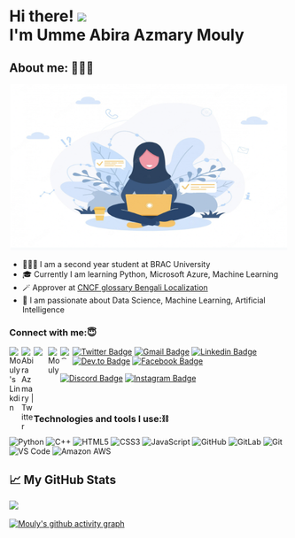  <h1>Hi there! <img src="https://user-images.githubusercontent.com/42378118/110234147-e3259600-7f4e-11eb-95be-0c4047144dea.gif" width="30"><br>
 I'm Umme Abira Azmary Mouly </h1> 

<h2> About me: 👩🏻‍💻 </h2>

<div align="center">
<img src="https://github.com/Mouly22/Mouly22/blob/main/Screenshot%202022-05-15%20at%201.23.31%20AM.png" alt="Computer and girl" style="align: center;width:500px;height:300px;">
</div>

- 💁🏻‍♀️ I am a second year student at BRAC University
- 🎓 Currently I am learning Python, Microsoft Azure, Machine Learning
- 🪄 Approver at [CNCF glossary Bengali Localization](https://github.com/cncf/glossary/tree/dev-bn)
- 🚀 I am passionate about Data Science, Machine Learning, Artificial Intelligence


### Connect with me:😇

<a href="https://www.linkedin.com/in/umme-abira-azmary-68404a1bb/">
  <img align="left" alt="Mouly's Linkdin" width="22px" src="https://cdn.jsdelivr.net/npm/simple-icons@v3/icons/linkedin.svg" />
</a>
<a href="https://twitter.com/AbiraAzmary">
  <img align="left" alt="AbiraAzmary | Twitter" width="22px" src="https://cdn.jsdelivr.net/npm/simple-icons@v3/icons/twitter.svg" />
</a>
<a href="Mail to: abiraazmary22@gmail.com ">
  <img align="left" width="26px" src="https://cdn.jsdelivr.net/npm/simple-icons@v3/icons/gmail.svg" />
</a>
<a href="https://discord.com/channels/@me">
  <img align="left" alt="Mouly" width="22px" src="https://cdn.jsdelivr.net/npm/simple-icons@v3/icons/discord.svg"/>
</a>
<a href="https://dev.to/mouly22" target="blank"><img align="left" src="https://cdn.jsdelivr.net/npm/simple-icons@3.0.1/icons/medium.svg" alt="@abiraazmary22" height="22" width="22" /></a>


[![Twitter Badge](https://img.shields.io/badge/-AbiraaMouly-blue?style=plastic&logo=Twitter&logoColor=white&link=https://twitter.com/AbiraaMouly/)](https://twitter.com/AbiraaMouly/)
[![Gmail Badge](https://img.shields.io/badge/-abiraazmary22@gmail.com-c14438?style=plastic&logo=Gmail&logoColor=white&link=mailto:abiraazmary22@gmail.com)](mailto:abiraazmary22@gmail.com)
[![Linkedin Badge](https://img.shields.io/badge/-Umme_Abira_Azmary-blue?style=plastic&logo=Linkedin&logoColor=white&link=https://www.linkedin.com/in/umme-abira-azmary-68404a1bb/)](https://www.linkedin.com/in/umme-abira-azmary-68404a1bb/)
[![Dev.to Badge](https://img.shields.io/badge/-@abiraazmary22-black?style=plastic&labelColor=000000&logo=DEV.to&link=https://dev.to/mouly22/)](https://dev.to/mouly22)
[![Facebook Badge](https://img.shields.io/badge/-Umme_Abira_Azmary-blue?style=plastic&logo=Facebook&logoColor=white&link=https://https://www.facebook.com/profile.php?id=100007779378903/)](https://https://www.facebook.com/profile.php?id=100007779378903/)

[![Discord Badge](https://cdn.jsdelivr.net/npm/simple-icons@v3/icons/discord.svg/badge/-Mouly#4276-purple?style=plastic&logo=Discord&logoColor=white&link=https://discord.com/channels/@me/)](https://discord.com/channels/@me)
[![Instagram Badge](https://img.shields.io/badge/-_abiraazmary_-pink?style=plastic&logo=instagram&logoColor=white&link=https://www.instagram.com/_abiraazmary_//)](https://www.instagram.com/_abiraazmary_/)

<br>

### Technologies and tools I use:⛓
![Python](https://img.shields.io/badge/-Python-8fcfd1?style=plastic&logo=Python)
![C++](https://img.shields.io/badge/-C++-00599C?style=plastic&logo=c)
![HTML5](https://img.shields.io/badge/-HTML5-E34F26?style=plastic&logo=html5&logoColor=white)
![CSS3](https://img.shields.io/badge/-CSS3-1572B6?style=plastic&logo=css3)
![JavaScript](https://img.shields.io/badge/-JavaScript-black?style=plastic&logo=javascript)
![GitHub](https://img.shields.io/badge/-GitHub-181717?style=plastic&logo=github)
![GitLab](https://img.shields.io/badge/-GitLab-FCA121?style=plastic&logo=gitlab)
![Git](https://img.shields.io/badge/-Git-black?style=plastic&logo=git)
![VS Code](https://img.shields.io/badge/-VS%20Code-007ACC?style=plastic&logo=visual-studio-code)
![Amazon AWS](https://img.shields.io/badge/Amazon%20AWS-232F3E?style=plastic&logo=amazon-aws)

<h2> 📈 My GitHub Stats </h2>
<p>
  <a align = "center" href="#"><img src="https://github-readme-stats.vercel.app/api?username=Mouly22&show_icons=true&count_private=true&theme=radical" width="450"></a>
</p>


[![Mouly's github activity graph](https://activity-graph.herokuapp.com/graph?username=Mouly22&show_icons=true&theme=radical)](https://github.com/ashutosh00710/github-readme-activity-graph)
 
 <!--[Mouly22's GitHub activity graph](https://activity-graph.herokuapp.com/graph?username=Mouly22&theme=xcode)>
